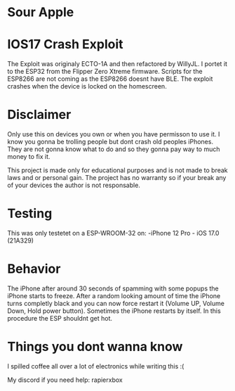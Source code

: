 # Sour Apple
# IOS17 Crash Exploit
The Exploit was originaly ECTO-1A and then refactored by WillyJL. I portet it to the ESP32 from the Flipper Zero Xtreme firmware. Scripts for the ESP8266 are not coming as the ESP8266 doesnt have BLE. The exploit crashes when the device is locked on the homescreen.
# Disclaimer
Only use this on devices you own or when you have permisson to use it. I know you gonna be trolling people but dont crash old peoples iPhones. They are not gonna know what to do and so they gonna pay way to much money to fix it.

This project is made only for educational purposes and is not made to break laws and or personal gain. The project has no warranty so if your break any of your devices the author is not responsable.
# Testing
This was only testetet on a ESP-WROOM-32 on:
-iPhone 12 Pro -   iOS 17.0 (21A329)
# Behavior
The iPhone after around 30 seconds of spamming with some popups the iPhone starts to freeze. After a random looking amount of time the iPhone turns completly black and you can now force restart it (Volume UP, Volume Down, Hold power button). Sometimes the iPhone restarts by itself. In this procedure the ESP shouldnt get hot.
# Things you dont wanna know
I spilled coffee all over a lot of electronics while writing this :(


My discord if you need help: rapierxbox
